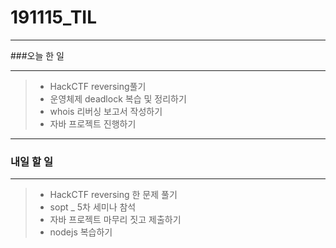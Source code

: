 # 191115_TIL



----------

###오늘 한 일

------------

>+ HackCTF reversing풀기
>+ 운영체제 deadlock 복습 및 정리하기
>+ whois 리버싱 보고서 작성하기
>+ 자바 프로젝트 진행하기

--------------------

### 내일 할 일

----------

>+ HackCTF reversing 한 문제 풀기
>+ sopt _ 5차 세미나 참석
>+ 자바 프로젝트 마무리 짓고 제출하기
>+ nodejs 복습하기